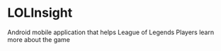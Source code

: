# LOLInsight
Android mobile application that helps League of Legends Players learn more about the game
